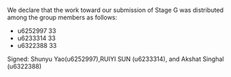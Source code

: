 We declare that the work toward our submission of Stage G was distributed among the group members as follows:

* u6252997 33
* u6233314 33
* u6322388 33

Signed: Shunyu Yao(u6252997),RUIYI SUN (u6233314), and Akshat Singhal (u6322388)

